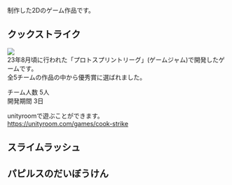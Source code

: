 制作した2Dのゲーム作品です。

## クックストライク
[![](https://img.youtube.com/vi/CG_xRZioAYI/0.jpg)](https://www.youtube.com/watch?v=CG_xRZioAYI)  
23年8月頃に行われた「プロトスプリントリーグ」(ゲームジャム)で開発したゲームです。  
全5チームの作品の中から優秀賞に選ばれました。

チーム人数 5人  
開発期間 3日 

unityroomで遊ぶことができます。  
https://unityroom.com/games/cook-strike

## スライムラッシュ

## パピルスのだいぼうけん